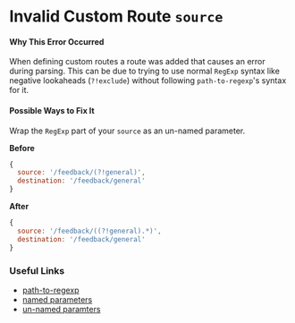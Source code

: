 # Invalid Custom Route `source`

#### Why This Error Occurred

When defining custom routes a route was added that causes an error during parsing. This can be due to trying to use normal `RegExp` syntax like negative lookaheads (`?!exclude`) without following `path-to-regexp`'s syntax for it.

#### Possible Ways to Fix It

Wrap the `RegExp` part of your `source` as an un-named parameter.

**Before**

```js
{
  source: '/feedback/(?!general)',
  destination: '/feedback/general'
}
```

**After**

```js
{
  source: '/feedback/((?!general).*)',
  destination: '/feedback/general'
}
```

### Useful Links

- [path-to-regexp](https://github.com/pillarjs/path-to-regexp/tree/v6.1.0)
- [named parameters](https://github.com/pillarjs/path-to-regexp/blob/v6.1.0/Readme.md#named-parameters)
- [un-named paramters](https://github.com/pillarjs/path-to-regexp/blob/v6.1.0/Readme.md#unnamed-parameters)
